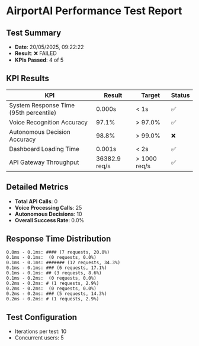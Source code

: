 # AirportAI Performance Test Report

## Test Summary

- **Date**: 20/05/2025, 09:22:22
- **Result**: ❌ FAILED
- **KPIs Passed**: 4 of 5

## KPI Results

| KPI | Result | Target | Status |
|-----|--------|--------|--------|
| System Response Time (95th percentile) | 0.000s | < 1s | ✅ |
| Voice Recognition Accuracy | 97.1% | > 97.0% | ✅ |
| Autonomous Decision Accuracy | 98.8% | > 99.0% | ❌ |
| Dashboard Loading Time | 0.001s | < 2s | ✅ |
| API Gateway Throughput | 36382.9 req/s | > 1000 req/s | ✅ |

## Detailed Metrics

- **Total API Calls**: 0
- **Voice Processing Calls**: 25
- **Autonomous Decisions**: 10
- **Overall Success Rate**: 0.0%

## Response Time Distribution

```
0.0ms - 0.1ms: #### (7 requests, 20.0%)
0.1ms - 0.1ms:  (0 requests, 0.0%)
0.1ms - 0.1ms: ####### (12 requests, 34.3%)
0.1ms - 0.1ms: ### (6 requests, 17.1%)
0.1ms - 0.1ms: ## (3 requests, 8.6%)
0.1ms - 0.2ms:  (0 requests, 0.0%)
0.2ms - 0.2ms: # (1 requests, 2.9%)
0.2ms - 0.2ms:  (0 requests, 0.0%)
0.2ms - 0.2ms: ### (5 requests, 14.3%)
0.2ms - 0.2ms: # (1 requests, 2.9%)
```

## Test Configuration

- Iterations per test: 10
- Concurrent users: 5

